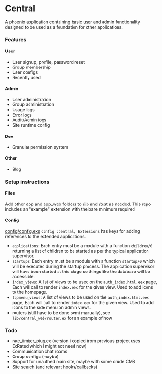 # Central
A phoenix application containing basic user and admin functionality designed to be used as a foundation for other applications.

### Features
#### User
- User signup, profile, password reset
- Group membership
- User configs
- Recently used

#### Admin
- User administration
- Group administration
- Usage logs
- Error logs
- Audit/Admin logs
- Site runtime config

#### Dev
- Granular permission system

#### Other
- Blog

### Setup instructions
#### Files
Add other app and app_web folders to [/lib](/lib) and [/test](/test) as needed. This repo includes an "example" extension with the bare minimum required 

#### Config
[config/config.exs](config/config.exs) `config :central, Extensions` has keys for adding references to the extended applications.
- `applications`: Each entry must be a module with a function `children/0` returning a list of children to be started as per the typical application supervisor.
- `startups`: Each entry must be a module with a function `startup/0` which will be executed during the startup process. The application supervisor will have been started at this stage so things like the database will be accessible.
- `index_views`: A list of views to be used on the `auth_index.html.eex` page, Each will call to render `index.eex` for the given view. Used to add icons to the homepage.
- `topmenu_views`: A list of views to be used on the `auth_index.html.eex` page, Each will call to render `index.eex` for the given view. Used to add icons to the side menu on admin views.
- routers (still have to be done semi manually), see `lib/central_web/router.ex` for an example of how

### Todo
- rate_limiter_plug.ex (version I copied from previous project uses ExRated which I might not need now)
- Communication chat rooms
- Group configs (maybe)
- Support for unauthed main site, maybe with some crude CMS
- Site search (and relevant hooks/callbacks)

